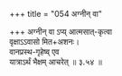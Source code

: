 +++
title = "054 अग्नीन् वा"

+++
अग्नीन् वा ऽप्य् आत्मसात्-कृत्वा  
वृक्षाऽऽवासो मित+अशनः।  
वानप्रस्थ-गृहेष्व् एव  
यात्राऽर्थं भैक्षम् आचरेत्  ॥ ३.५४ ॥